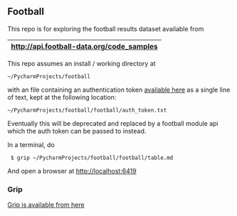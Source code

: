 ## Football

This repo is for exploring the football results dataset available from 

| http://api.football-data.org/code_samples |
|---|

This repo assumes an install / working directory at

```
~/PycharmProjects/football
```

with an file containing an authentication token [available here](http://api.football-data.org/register) as a single line of text, kept at the following location:

```
~/PycharmProjects/football/football/auth_token.txt
```

Eventually this will be deprecated and replaced by a football module api which the auth token can be passed to instead.

In a terminal, do
```
 $ grip ~/PycharmProjects/football/football/table.md
```

And open a browser at [http://localhost:6419](http://localhost:6419)

### Grip
[Grip is available from here](https://github.com/joeyespo/grip)
